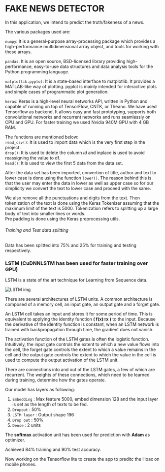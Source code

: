 
# FAKE NEWS DETECTOR
In this application, we intend to predict the truth/fakeness of a news.

The various packages used are:

`numpy`: It is a general-purpose array-processing package which provides a high-performance multidimensional array object, and tools for working with these arrays.

`pandas`: It is an open source, BSD-licensed library providing high-performance, easy-to-use data structures and data analysis tools for the Python programming language.

`matplotlib.pyplot`: It is a state-based interface to matplotlib. It provides a MATLAB-like way of plotting. pyplot is mainly intended for interactive plots and simple cases of programmatic plot generation.

`keras`: Keras is a high-level neural networks API, written in Python and capable of running on top of TensorFlow, CNTK, or Theano. We have used Tensorflow as backend. 
It allows easy and fast prototyping, supports both convolutional networks and recurrent networks and runs seamlessly on CPU and GPU. For faster training we used Nvidia 940M GPU with 4 GB RAM. 

The functions are mentioned below: </br>
`read_csv()`: It is used to import data which is the very first step in the project. </br>
`drop()`: It is used to delete the column *id* and inplace is used to avoid reassigning the value to df. </br>
`head()`: It is used to view the first 5 data from the data set.

After the data set has been imported, convertion of title, author and text to lower case is done using the function `lower()`. The reason behind this is that the user may enter the data in lower as well as upper case so for our simplicity we convert the text to lower case and proceed with the same.


We also remove all the punctuations and digits from the text.
Then tokenization of the text is done using the Keras Tokenizer assuming that the maximum limit of the text is 5000. Tokenization refers to splitting up a large body of text into smaller lines or words.  </br>
Pre padding is done using the Keras preprocessing utils. </br>

###### Training and Test data splitting
Data has been splitted into 75% and 25% for training and testing respectively. </br>

### LSTM (CuDNNLSTM has been used for faster training over GPU)
LSTM is a state of the art technique for Learning from Sequence data. </br>

![LSTM img](https://upload.wikimedia.org/wikipedia/commons/thumb/5/53/Peephole_Long_Short-Term_Memory.svg/450px-Peephole_Long_Short-Term_Memory.svg.png)

There are several architectures of LSTM units. A common architecture is composed of a memory cell, an input gate, an output gate and a forget gate.

An LSTM cell takes an input and stores it for some period of time. This is equivalent to applying the identity function **( f(x)=x )**  to the input. Because the derivative of the identity function is constant, when an LSTM network is trained with backpropagation through time, the gradient does not vanish.

The activation function of the LSTM gates is often the logistic function. Intuitively, the input gate controls the extent to which a new value flows into the cell, the forget gate controls the extent to which a value remains in the cell and the output gate controls the extent to which the value in the cell is used to compute the output activation of the LSTM unit.

There are connections into and out of the LSTM gates, a few of which are recurrent. The weights of these connections, which need to be learned during training, determine how the gates operate.





Our model has layers as following:
1. `Embedding` : Max feature 5000, embed dimension 128 and the input layer is set as the length of texts  to be fed.
2. `Dropout` : 50%
3. `LSTM layer` : Output shape 196
4. `Drop out` : 50%
5. `Dense` : 2 units

The **softmax** activation unit has been used for prediction with **Adam** as optimizer.

Achieved 84% training and 90% test accuracy. </br>

Now working on the Tensorflow lite to create the app to preditc the Hoax on mobile phones.




